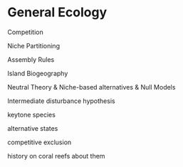 # General Ecology

Competition

Niche Partitioning&#x20;

Assembly Rules

Island Biogeography&#x20;

Neutral Theory & Niche-based alternatives & Null Models&#x20;

Intermediate disturbance hypothesis

keytone species&#x20;

alternative states

competitive exclusion

history on coral reefs about them&#x20;



